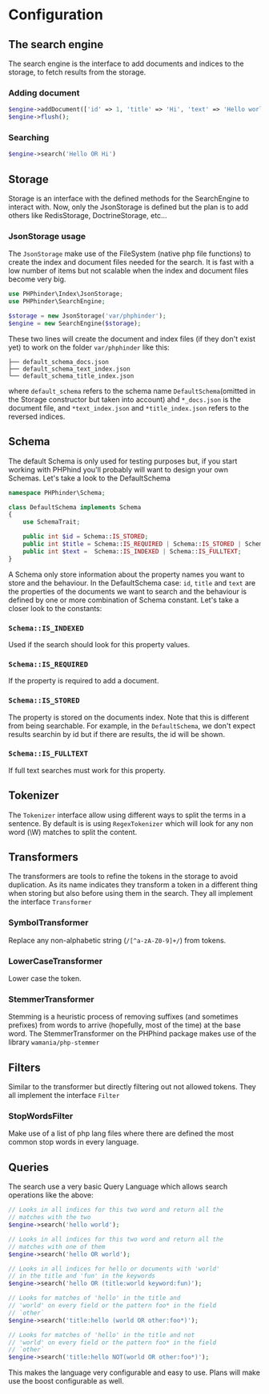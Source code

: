 # Configuration

## The search engine

The search engine is the interface to add documents and indices to the storage, to fetch results from the storage.

### Adding document

```php
$engine->addDocument(['id' => 1, 'title' => 'Hi', 'text' => 'Hello world!']);
$engine->flush();
```

### Searching
```php
$engine->search('Hello OR Hi')
```


## Storage

Storage is an interface with the defined methods for the SearchEngine to interact with. Now, only the JsonStorage is defined but the plan is to add others like RedisStorage, DoctrineStorage, etc…

### JsonStorage usage

The `JsonStorage` make use of the FileSystem (native php file functions) to create the index and document files needed for the search. It is fast with a low number of items but not scalable when the index and document files become very big. 

```php
use PHPhinder\Index\JsonStorage;
use PHPhinder\SearchEngine;

$storage = new JsonStorage('var/phphinder');
$engine = new SearchEngine($storage);

```

These two lines will create the document and index files (if they don't exist yet) to work on the folder `var/phphinder` like this:
```
├── default_schema_docs.json
├── default_schema_text_index.json
└── default_schema_title_index.json
```

where `default_schema` refers to the schema name `DefaultSchema`(omitted in the Storage constructor but taken into account) ahd `*_docs.json` is the document file, and `*text_index.json` and `*title_index.json` refers to the reversed indices.

## Schema

The default Schema is only used for testing purposes but, if you start working with PHPhind you'll probably will want to design your own Schemas. Let's take a look to the DefaultSchema

```php
namespace PHPhinder\Schema;

class DefaultSchema implements Schema
{
    use SchemaTrait;

    public int $id = Schema::IS_STORED;
    public int $title = Schema::IS_REQUIRED | Schema::IS_STORED | Schema::IS_INDEXED;
    public int $text =  Schema::IS_INDEXED | Schema::IS_FULLTEXT;
}
```

A Schema only store information about the property names you want to store and the behaviour. In the DefaultSchema case: `id`, `title` and `text` are the properties of the documents we want to search and the behaviour is defined by one or more combination of Schema constant. Let's take a closer look to the constants:

### `Schema::IS_INDEXED`

Used if the search should look for this property values.  

### `Schema::IS_REQUIRED` 

If the property is required to add a document. 

### `Schema::IS_STORED` 

The property is stored on the documents index. Note that this is different from being searchable. For example, in the `DefaultSchema`, we don't expect results searchin by id but if there are results, the id will be shown.  

### `Schema::IS_FULLTEXT` 

If full text searches must work for this property.

## Tokenizer

The `Tokenizer` interface allow using different ways to split the terms in a sentence. By default is is using `RegexTokenizer` which will look for any non word (\W) matches to split the content.  

## Transformers

The transformers are tools to refine the tokens in the storage to avoid duplication. As its name indicates they transform a token in a different thing when storing but also before using them in the search. They all implement the interface `Transformer` 

### SymbolTransformer

Replace any non-alphabetic string (`/[^a-zA-Z0-9]+/`) from tokens. 

### LowerCaseTransformer

Lower case the token.

### StemmerTransformer

Stemming is a heuristic process of removing suffixes (and sometimes prefixes) from words to arrive (hopefully, most of the time) at the base word. The StemmerTransformer on the PHPhind package makes use of the library `wamania/php-stemmer`

## Filters

Similar to the transformer but directly filtering out not allowed tokens. They all implement the interface `Filter`  

### StopWordsFilter

Make use of a list of php lang files where there are defined the most common stop words in every language.

## Queries

The search use a very basic Query Language which allows search operations like the above:

```php
// Looks in all indices for this two word and return all the
// matches with the two
$engine->search('hello world');

// Looks in all indices for this two word and return all the
// matches with one of them
$engine->search('hello OR world');

// Looks in all indices for hello or documents with 'world'
// in the title and 'fun' in the keywords
$engine->search('hello OR (title:world keyword:fun)');

// Looks for matches of 'hello' in the title and
// 'world' on every field or the pattern foo* in the field
// `other`
$engine->search('title:hello (world OR other:foo*)');

// Looks for matches of 'hello' in the title and not
// 'world' on every field or the pattern foo* in the field
// `other`
$engine->search('title:hello NOT(world OR other:foo*)');
```


This makes the language very configurable and easy to use. Plans will make use the boost configurable as well. 
